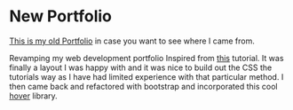 # New Portfolio
[This is my old Portfolio](https://stefanbemelmans.github.io/public/index.html) in case you want to see where I came from.

Revamping my web development portfolio
Inspired from [this](https://www.youtube.com/watch?v=ZZOlqX_772k) tutorial.
It was finally a layout I was happy with and it was nice to build out the CSS the tutorials way as I have
had limited experience with that particular method. I then came back and refactored with bootstrap and incorporated
 this cool [hover](http://ianlunn.github.io/Hover/) library.
